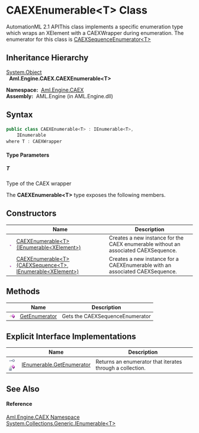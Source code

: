 CAEXEnumerable&lt;T> Class
==========================
AutomationML 2.1 APIThis class implements a specific enumeration type which wraps an XElement with a CAEXWrapper during enumeration. The enumerator for this class is [CAEXSequenceEnumerator&lt;T>][1]


Inheritance Hierarchy
---------------------
[System.Object][2]  
  **Aml.Engine.CAEX.CAEXEnumerable&lt;T>**  

  **Namespace:**  [Aml.Engine.CAEX][3]  
  **Assembly:**  AML.Engine (in AML.Engine.dll)

Syntax
------

```csharp
public class CAEXEnumerable<T> : IEnumerable<T>, 
	IEnumerable
where T : CAEXWrapper

```

#### Type Parameters

##### *T*
Type of the CAEX wrapper

The **CAEXEnumerable&lt;T>** type exposes the following members.


Constructors
------------

                 | Name                                                                    | Description                                                                        
---------------- | ----------------------------------------------------------------------- | ---------------------------------------------------------------------------------- 
![Public method] | [CAEXEnumerable&lt;T>(IEnumerable&lt;XElement>)][4]                     | Creates a new instance for the CAEX enumerable without an associated CAEXSequence. 
![Public method] | [CAEXEnumerable&lt;T>(CAEXSequence&lt;T>, IEnumerable&lt;XElement>)][5] | Creates a new instance for a CAEXEnumerable with an associated CAEXSequence.       


Methods
-------

                 | Name               | Description                     
---------------- | ------------------ | ------------------------------- 
![Public method] | [GetEnumerator][6] | Gets the CAEXSequenceEnumerator 


Explicit Interface Implementations
----------------------------------

                                                      | Name                           | Description                                               
----------------------------------------------------- | ------------------------------ | --------------------------------------------------------- 
![Explicit interface implementation]![Private method] | [IEnumerable.GetEnumerator][7] | Returns an enumerator that iterates through a collection. 


See Also
--------

#### Reference
[Aml.Engine.CAEX Namespace][3]  
[System.Collections.Generic.IEnumerable&lt;T>][8]  

[1]: ../CAEXSequenceEnumerator_1/README.md
[2]: https://docs.microsoft.com/dotnet/api/system.object
[3]: ../README.md
[4]: _ctor_1.md
[5]: _ctor.md
[6]: GetEnumerator.md
[7]: System_Collections_IEnumerable_GetEnumerator.md
[8]: https://docs.microsoft.com/dotnet/api/system.collections.generic.ienumerable-1
[9]: https://www.automationml.org
[10]: ../../icons/logoShade.png
[Public method]: ../../icons/pubmethod.gif "Public method"
[Explicit interface implementation]: ../../icons/pubinterface.gif "Explicit interface implementation"
[Private method]: ../../icons/privmethod.gif "Private method"